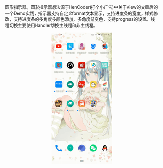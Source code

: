 圆形指示器。圆形指示器想法源于HenCoder(打个小广告)中关于View的文章后的一个Demo实践，指示器支持自定义format文本显示，支持进度条的宽度，样式修改，支持进度条的多角度多颜色添加，多角度渐变色，支持progress的设置。线程切换主要使用Handler切换主线程和非主线程。<div style="width: 200px; margin: auto">![图片](2.gif)</div>
